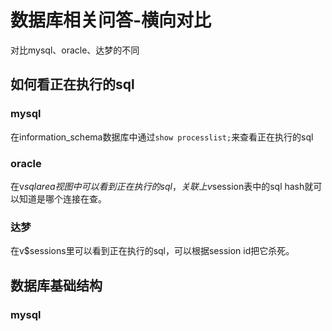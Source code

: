 # 数据库相关问答-横向对比

对比mysql、oracle、达梦的不同

## 如何看正在执行的sql

### mysql

在information_schema数据库中通过`show processlist;`来查看正在执行的sql

### oracle

在v$sqlarea视图中可以看到正在执行的sql，关联上v$session表中的sql hash就可以知道是哪个连接在查。

### 达梦

在v$sessions里可以看到正在执行的sql，可以根据session id把它杀死。

## 数据库基础结构

### mysql

